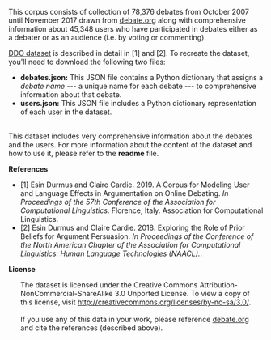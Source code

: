 This corpus consists of collection of 78,376 debates from October 2007 until November 2017 drawn from <a href="http://www.debate.org/">debate.org</a> 
along with comprehensive information about 45,348 users who have participated in debates either as a debater or as an 
audience (i.e. by voting or commenting).

<a href="https://drive.google.com/drive/folders/1xZw7OUl1nD5CihWubxsqGxyoVhj0a-5k?usp=sharing">DDO dataset</a> is described in detail in [1] and [2].
To recreate the dataset, you'll need to download the
following two files:<br>

<ul> <li> <b>debates.json:</b> This JSON file contains a Python dictionary that assigns a  <i>debate name</i> --- a unique name for each debate --- to comprehensive information about that debate.</li>
<li> <b>users.json:</b> This JSON file includes a Python dictionary representation of each user in the dataset.</ul>

<br>
This dataset includes very comprehensive information about the debates and the users. For more information about the content of the dataset and how to use it, please refer to the <b>readme</b> file.</li>
<br>

<b>References</b>
<ul> 
<li>[1]  Esin Durmus and Claire Cardie. 2019. 
A Corpus for Modeling User and Language Effects in Argumentation on Online Debating.
<i>In Proceedings of the 57th Conference of the Association for Computational Linguistics</i>.  
Florence, Italy. Association for Computational Linguistics. </li>
<li> [2] Esin Durmus and Claire Cardie. 2018.
Exploring the Role of Prior Beliefs for Argument Persuasion.
<i> In Proceedings of the Conference of the North American Chapter of the Association for Computational Linguistics: Human Language Technologies (NAACL).</i>.</li>
</ul>

<b>License</b><br>
<ul>
The dataset is licensed under the Creative Commons
Attribution-NonCommercial-ShareAlike 3.0 Unported License.  To view a
copy of this license, visit <a href="http://creativecommons.org/licenses/by-nc-sa/3.0/">http://creativecommons.org/licenses/by-nc-sa/3.0/</a>.<br><br>
If you use any of this data in your work, please reference 
<a href="http://www.debate.org/">debate.org</a> and cite the references (described above).
</ul>
